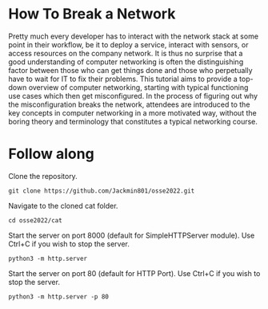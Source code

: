 # How To Break a Network

Pretty much every developer has to interact with the network stack at some point in their workflow, be it to deploy a service, interact with sensors, or access resources on the company network. It is thus no surprise that a good understanding of computer networking is often the distinguishing factor between those who can get things done and those who perpetually have to wait for IT to fix their problems. This tutorial aims to provide a top-down overview of computer networking, starting with typical functioning use cases which then get misconfigured. In the process of figuring out why the misconfiguration breaks the network, attendees are introduced to the key concepts in computer networking in a more motivated way, without the boring theory and terminology that constitutes a typical networking course.

# Follow along
Clone the repository.
```
git clone https://github.com/Jackmin801/osse2022.git
```

Navigate to the cloned cat folder.
```
cd osse2022/cat
```

Start the server on port 8000 (default for SimpleHTTPServer module).
Use Ctrl+C if you wish to stop the server.
```
python3 -m http.server
```

Start the server on port 80 (default for HTTP Port).
Use Ctrl+C if you wish to stop the server.
```
python3 -m http.server -p 80
```
